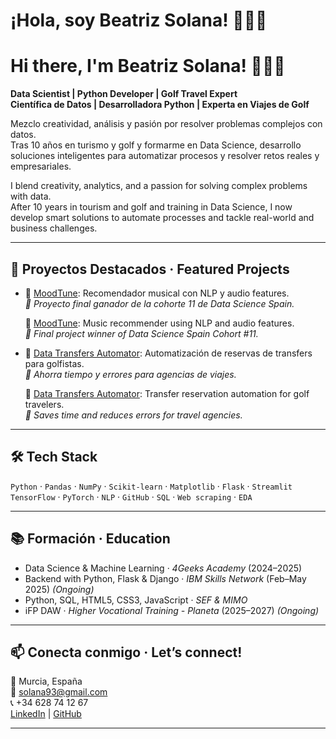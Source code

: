 # ¡Hola, soy Beatriz Solana! 👩‍💻✨  
# Hi there, I'm Beatriz Solana! 👩‍💻✨

**Data Scientist | Python Developer | Golf Travel Expert**  
**Científica de Datos | Desarrolladora Python | Experta en Viajes de Golf**

Mezclo creatividad, análisis y pasión por resolver problemas complejos con datos.  
Tras 10 años en turismo y golf y formarme en Data Science, desarrollo soluciones inteligentes para automatizar procesos y resolver retos reales y empresariales.

I blend creativity, analytics, and a passion for solving complex problems with data.  
After 10 years in tourism and golf and training in Data Science, I now develop smart solutions to automate processes and tackle real-world and business challenges.

---

## 🚀 Proyectos Destacados · Featured Projects

- 🎵 [MoodTune](https://github.com/mezcolantriz/MoodTune): Recomendador musical con NLP y audio features.  
  _🧠 Proyecto final ganador de la cohorte 11 de Data Science Spain._

  🎵 [MoodTune](https://github.com/mezcolantriz/MoodTune): Music recommender using NLP and audio features.  
  _🧠 Final project winner of Data Science Spain Cohort #11._

- 🚌 [Data Transfers Automator](https://github.com/mezcolantriz): Automatización de reservas de transfers para golfistas.  
  _📍 Ahorra tiempo y errores para agencias de viajes._

  🚌 [Data Transfers Automator](https://github.com/mezcolantriz): Transfer reservation automation for golf travelers.  
  _📍 Saves time and reduces errors for travel agencies._

---

## 🛠 Tech Stack

`Python` · `Pandas` · `NumPy` · `Scikit-learn` · `Matplotlib` · `Flask` · `Streamlit`  
`TensorFlow` · `PyTorch` · `NLP` · `GitHub` · `SQL` · `Web scraping` · `EDA`

---

## 📚 Formación · Education

- Data Science & Machine Learning · *4Geeks Academy* (2024–2025)  
- Backend with Python, Flask & Django · *IBM Skills Network* (Feb–May 2025) *(Ongoing)*  
- Python, SQL, HTML5, CSS3, JavaScript · *SEF & MIMO*  
- iFP DAW · *Higher Vocational Training - Planeta* (2025–2027) *(Ongoing)*

---

## 📫 Conecta conmigo · Let’s connect!

📍 Murcia, España  
📧 solana93@gmail.com  
📞 +34 628 74 12 67  
[LinkedIn](https://www.linkedin.com/in/beatriz-solana) | [GitHub](https://github.com/mezcolantriz)

---


